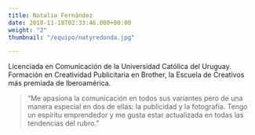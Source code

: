 ```yaml
---
title: Natalia Fernández
date: 2018-11-18T02:33:46.000+00:00
weight: "2"
thumbnail: "/equipo/natyredonda.jpg"

---
```

Licenciada en Comunicación de la Universidad Católica del Uruguay. Formación en Creatividad Publicitaria en Brother, la Escuela de Creativos más premiada de Iberoamérica.

> “Me apasiona la comunicación en todos sus variantes pero de una manera especial en dos de ellas: la publicidad y la fotografía. Tengo un espíritu emprendedor y me gusta estar actualizada en todas las tendencias del rubro.”